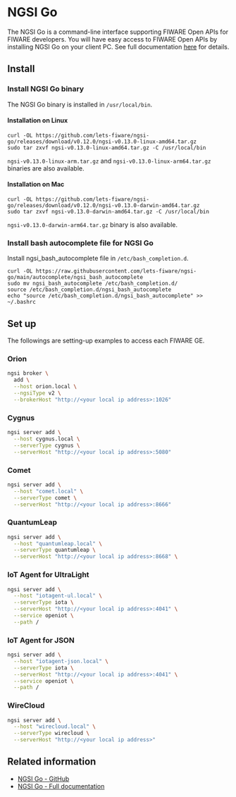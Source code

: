 # NGSI Go

The NGSI Go is a command-line interface supporting FIWARE Open APIs for FIWARE developers.
You will have easy access to FIWARE Open APIs by installing NGSI Go on your client PC.
See full documentation [here](https://ngsi-go.letsfiware.jp/) for details.

## Install

### Install NGSI Go binary

The NGSI Go binary is installed in `/usr/local/bin`.

#### Installation on Linux

```console
curl -OL https://github.com/lets-fiware/ngsi-go/releases/download/v0.12.0/ngsi-v0.13.0-linux-amd64.tar.gz
sudo tar zxvf ngsi-v0.13.0-linux-amd64.tar.gz -C /usr/local/bin
```

`ngsi-v0.13.0-linux-arm.tar.gz` and `ngsi-v0.13.0-linux-arm64.tar.gz` binaries are also available.

#### Installation on Mac

```console
curl -OL https://github.com/lets-fiware/ngsi-go/releases/download/v0.12.0/ngsi-v0.13.0-darwin-amd64.tar.gz
sudo tar zxvf ngsi-v0.13.0-darwin-amd64.tar.gz -C /usr/local/bin
```

`ngsi-v0.13.0-darwin-arm64.tar.gz` binary is also available.

### Install bash autocomplete file for NGSI Go

Install ngsi_bash_autocomplete file in `/etc/bash_completion.d`.

```console
curl -OL https://raw.githubusercontent.com/lets-fiware/ngsi-go/main/autocomplete/ngsi_bash_autocomplete
sudo mv ngsi_bash_autocomplete /etc/bash_completion.d/
source /etc/bash_completion.d/ngsi_bash_autocomplete
echo "source /etc/bash_completion.d/ngsi_bash_autocomplete" >> ~/.bashrc
```

## Set up

The followings are setting-up examples to access each FIWARE GE.

### Orion

```bash
ngsi broker \
  add \
  --host orion.local \
  --ngsiType v2 \
  --brokerHost "http://<your local ip address>:1026"
```

### Cygnus

```bash
ngsi server add \
  --host cygnus.local \
  --serverType cygnus \
  --serverHost "http://<your local ip address>:5080"
```

### Comet

```bash
ngsi server add \
  --host "comet.local" \
  --serverType comet \
  --serverHost "http://<your local ip address>:8666"
```

### QuantumLeap

```bash
ngsi server add \
  --host "quantumleap.local" \
  --serverType quantumleap \
  --serverHost "http://<your local ip address>:8668" \
```

### IoT Agent for UltraLight

```bash
ngsi server add \
  --host "iotagent-ul.local" \
  --serverType iota \
  --serverHost "http://<your local ip address>:4041" \
  --service openiot \
  --path /
```

### IoT Agent for JSON

```bash
ngsi server add \
  --host "iotagent-json.local" \
  --serverType iota \
  --serverHost "http://<your local ip address>:4041" \
  --service openiot \
  --path /
```

### WireCloud

```bash
ngsi server add \
  --host "wirecloud.local" \
  --serverType wirecloud \
  --serverHost "http://<your local ip address>"
```

## Related information

-   [NGSI Go - GitHub](http://github.com/lets-fiware/ngsi-go)
-   [NGSI Go - Full documentation](http://ngsi-go.letsfiware.jp/)

